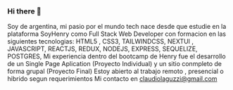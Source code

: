 ### Hi there 👋
Soy de argentina, mi pasio por el mundo tech nace desde que estudie en la plataforma SoyHenry como Full Stack Web Developer
con formacion en las siguientes tecnologias: HTML5 , CSS3, TAILWINDCSS, NEXTUI , JAVASCRIPT, REACTJS, REDUX, NODEJS, EXPRESS, SEQUELIZE, POSTGRES, 
Mi experiencia dentro del bootcamp de Henry fue el desarrollo de un Single Page Aplication (Proyecto Individual) y un sitio conmpleto de forma grupal (Proyecto Final) 
Estoy abierto al trabajo remoto , presencial o hibrido segun requerimientos 
Mi contacto en claudiolaguzzi@gmail.com
